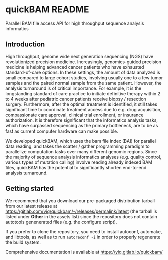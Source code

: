 quickBAM README
============

Parallel BAM file access API for high throughput sequence analysis informatics

Introduction
------------

High throughput, genome wide next generation sequencing (NGS) have
revolutionized precision medicine. Increasingly, genomics-guided precision
medicine is helping advanced cancer patients who have exhausted
standard-of-care options. In these settings, the amount of data analyzed is
small compared to large cohort studies, involving usually one to a few tumor
samples and the paired normal sample from the same patient. However, the
analysis turnaround is of critical importance. For example, it is the
longstanding standard of care practice to initiate definitive therapy within 2
to 4 weeks after pediatric cancer patients receive biopsy / resection surgery.
Furthermore, after the optimal treatment is identified, it still takes
significant time to coordinate treatment access due to e.g. drug acquisition,
compassionate care approval, clinical trial enrollment, or insurance
authorization. It is therefore significant that the informatics analysis tasks,
which have surpassed sequencing as the primary bottleneck, are to be as fast as
current computer hardware can make possible.

We developed quickBAM, which uses the bam file index (BAI) for parallel data
reading, and takes the scatter / gather programming paradigm to parallelize
computation tasks over many different genomic regions. Since the majority of
sequence analysis informatics analyses (e.g. quality control, various types of
mutation calling) involve reading already indexed BAM files, quickBAM has the
potential to significantly shorten end-to-end analysis turnaround.

Getting started
---------------

We recommend that you download our pre-packaged distribution tarball from our
latest release at https://gitlab.com/yiq/quickbam/-/releases/permalink/latest
(the tarball is listed under **Other** in the assets list) since the repository
does not contain autotools genenerated files (e.g. the configure script).

If you prefer to clone the repository, you need to install autoconf, automake,
and libtools, as well as to run `autoreconf -i` in order to properly regenerate
the build system.

Comprehensive documentation is available at https://yiq.gitlab.io/quickbam/

